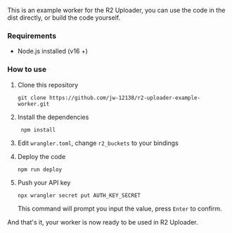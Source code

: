 This is an example worker for the R2 Uploader, you can use the code in the dist directly, or build the code yourself.

### Requirements

- Node.js installed (v16 +)

### How to use

1. Clone this repository
   ```shell
   git clone https://github.com/jw-12138/r2-uploader-example-worker.git
   ```
2. Install the dependencies
   ```shell
    npm install
   ```
   
3. Edit `wrangler.toml`, change `r2_buckets` to your bindings

4. Deploy the code
   ```shell
   npm run deploy
   ```
5. Push your API key
   ```shell
   npx wrangler secret put AUTH_KEY_SECRET
   ```

   This command will prompt you input the value, press `Enter` to confirm.

And that's it, your worker is now ready to be used in R2 Uploader.
